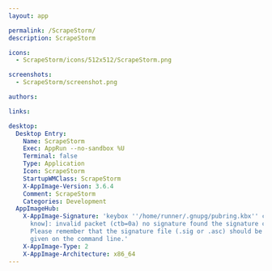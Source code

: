```yaml
---
layout: app

permalink: /ScrapeStorm/
description: ScrapeStorm

icons:
  - ScrapeStorm/icons/512x512/ScrapeStorm.png

screenshots:
  - ScrapeStorm/screenshot.png

authors:

links:

desktop:
  Desktop Entry:
    Name: ScrapeStorm
    Exec: AppRun --no-sandbox %U
    Terminal: false
    Type: Application
    Icon: ScrapeStorm
    StartupWMClass: ScrapeStorm
    X-AppImage-Version: 3.6.4
    Comment: ScrapeStorm
    Categories: Development
  AppImageHub:
    X-AppImage-Signature: 'keybox ''/home/runner/.gnupg/pubring.kbx'' created [don''t
      know]: invalid packet (ctb=0a) no signature found the signature could not be verified.
      Please remember that the signature file (.sig or .asc) should be the first file
      given on the command line.'
    X-AppImage-Type: 2
    X-AppImage-Architecture: x86_64
---
```

